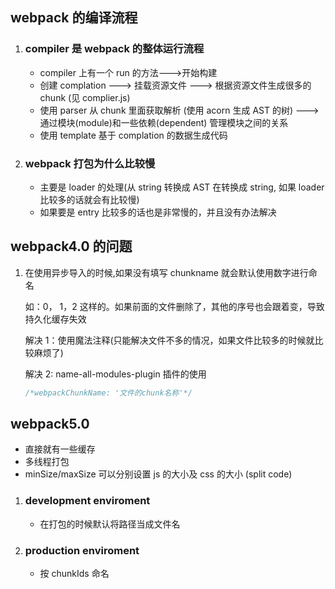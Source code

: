 ## webpack 的编译流程

1. ### compiler 是 webpack 的整体运行流程

   - compiler 上有一个 run 的方法--->开始构建
   - 创建 complation ---> 挂载资源文件 ---> 根据资源文件生成很多的 chunk (见 complier.js)
   - 使用 parser 从 chunk 里面获取解析 (使用 acorn 生成 AST 的树) ---> 通过模块(module)和一些依赖(dependent) 管理模块之间的关系
   - 使用 template 基于 complation 的数据生成代码

2. ### webpack 打包为什么比较慢
   - 主要是 loader 的处理(从 string 转换成 AST 在转换成 string, 如果 loader 比较多的话就会有比较慢)
   - 如果要是 entry 比较多的话也是非常慢的，并且没有办法解决

## webpack4.0 的问题

1. 在使用异步导入的时候,如果没有填写 chunkname 就会默认使用数字进行命名

   如：0， 1，2 这样的。如果前面的文件删除了，其他的序号也会跟着变，导致持久化缓存失效

   解决 1：使用魔法注释(只能解决文件不多的情况，如果文件比较多的时候就比较麻烦了)

   解决 2: name-all-modules-plugin 插件的使用

   ```javascript
   /*webpackChunkName: '文件的chunk名称'*/
   ```

## webpack5.0

- 直接就有一些缓存
- 多线程打包
- minSize/maxSize 可以分别设置 js 的大小及 css 的大小 (split code)

1. ### development enviroment
   - 在打包的时候默认将路径当成文件名
2. ### production enviroment
   - 按 chunkIds 命名

